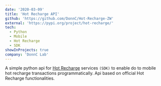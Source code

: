 ```yaml
---
date: '2020-03-09'
title: 'Hot Recharge API'
github: 'https://github.com/DonnC/Hot-Recharge-ZW'
external: 'https://pypi.org/project/hot-recharge/'
tech:
  - Python
  - Mobile
  - Hot Recharge
  - SDK
showInProjects: true
company: 'DonnC Lab'
---
```


A simple python api for [Hot Recharge](https://ssl.hot.co.zw/) services `(SDK)` to enable do to mobile hot recharge transactions programmatically. Api based on official Hot Recharge functionalities.
